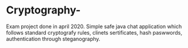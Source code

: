 # Cryptography-
Exam project done in april 2020.
Simple safe java chat application which follows standard cryptografy rules, clinets sertificates, hash paswwords, authentication through steganography.
